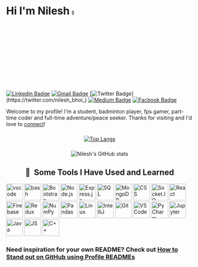 # Hi I'm Nilesh <a href=""><img src="https://media.giphy.com/media/hvRJCLFzcasrR4ia7z/giphy.gif" width="5%"></a>


[![Linkedin Badge](https://img.shields.io/badge/-nilesh507-blue?style=flat&logo=Linkedin&logoColor=white&link=https://www.linkedin.com/in/nileshbhoi/)](https://www.linkedin.com/in/nileshbhoi/)
[![Gmail Badge](https://img.shields.io/badge/-nilesh507-c14438?style=flat&logo=Gmail&logoColor=white&link=mailto:nilesh507@gmail.com)](mailto:nilesh507@gmail.com)
[![Twitter Badge](https://img.shields.io/badge/-@nilesh_bhoi-1ca0f1?style=flat&labelColor=1ca0f1&logo=twitter&logoColor=white&link=https://twitter.com/nilesh_bhoi_)](https://twitter.com/nilesh_bhoi_)
[![Medium Badge](https://img.shields.io/badge/-@nilesh507-000000?style=flat&labelColor=000000&logo=Medium&link=https://medium.com/@nilesh507)](https://medium.com/@nilesh507)
[![Facbook Badge](https://img.shields.io/badge/nilesh_bhoi-1877F2?style=flat&logo=facebook&logoColor=white&link=https://www.facebook.com/nilesh.bhoi.180/)](https://www.facebook.com/nilesh.bhoi.180/)


Welcome to my profile! I'm a student, badminton player, fps gamer, part-time coder and full-time adventure/peace seeker.  Thanks for visiting and I'd love to [connect](https://www.linkedin.com/in/nileshbhoi/)!

<div align="center">

<!-- ## Where are you hoping to travel next? :airplane: :earth_americas: :luggage: -->

<!-- <img src="https://raw.githubusercontent.com/thepiyushmalhotra/thepiyushmalhotra/output/github-contribution-grid-snake.svg" alt="Snake Game" width="100%"> -->


### 
[![Top Langs](https://github-readme-stats.vercel.app/api/top-langs/?username=anuraghazra)](https://github.com/anuraghazra/github-readme-stats)
### 
![Nilesh's GitHub stats](https://github-readme-stats.vercel.app/api?username=nilesh507&show_icons=true&theme=radical)

<h2> 🚀 &nbsp;Some Tools I Have Used and Learned</h2>
<p align="left">
<img src="https://cdn.jsdelivr.net/gh/devicons/devicon/icons/vscode/vscode-original.svg" alt="vscode" width="45" height="45"/>
<img src="https://cdn.jsdelivr.net/gh/devicons/devicon/icons/bash/bash-original.svg" alt="bash" width="45" height="45"/>
<img src="https://cdn.jsdelivr.net/gh/devicons/devicon/icons/bootstrap/bootstrap-original.svg" alt="Bootstrap" width="45" height="45"/>
<img src="https://cdn.jsdelivr.net/gh/devicons/devicon/icons/nodejs/nodejs-original-wordmark.svg" alt="Node.js" width="45" height="45"/>
<img src="https://cdn.jsdelivr.net/gh/devicons/devicon/icons/express/express-original.svg" alt="Express.js" width="45" height="45"/>
<img src="https://cdn.jsdelivr.net/gh/devicons/devicon/icons/mysql/mysql-original.svg" alt="SQL" width="45" height="45"/>
<img src="https://cdn.jsdelivr.net/gh/devicons/devicon/icons/mongodb/mongodb-original-wordmark.svg" alt="MongoDB" width="45" height="45"/>
<img src="https://cdn.jsdelivr.net/gh/devicons/devicon/icons/css3/css3-original-wordmark.svg" alt="CSS" width="45" height="45"/>
<img src="https://cdn.jsdelivr.net/gh/devicons/devicon/icons/socketio/socketio-original-wordmark.svg" alt="Socket.IO" width="45" height="45"/>
<img src="https://cdn.jsdelivr.net/gh/devicons/devicon/icons/react/react-original-wordmark.svg" alt="React" width="45" height="45"/>
<img src="https://cdn.jsdelivr.net/gh/devicons/devicon/icons/firebase/firebase-plain-wordmark.svgsvg" alt="Firebase" width="45" height="45"/>
<img src="https://cdn.jsdelivr.net/gh/devicons/devicon/icons/redux/redux-original.svg" alt="Redux" width="45" height="45"/>
<img src="https://cdn.jsdelivr.net/gh/devicons/devicon/icons/numpy/numpy-original-wordmark.svg" alt="NumPy" width="45" height="45"/>
<img src="https://cdn.jsdelivr.net/gh/devicons/devicon/icons/pandas/pandas-original-wordmark.svg" alt="Pandas" width="45" height="45"/>
<img src="https://cdn.jsdelivr.net/gh/devicons/devicon/icons/linux/linux-original.svg" alt="Linux" width="45" height="45"/>
<img src="https://cdn.jsdelivr.net/gh/devicons/devicon/icons/intellij/intellij-original-wordmark.svg" alt="IntelliJ" width="45" height="45"/>
<img src="https://cdn.jsdelivr.net/gh/devicons/devicon/icons/git/git-original-wordmark.svg" alt="Git" width="45" height="45"/>
<img src="https://cdn.jsdelivr.net/gh/devicons/devicon/icons/vscode/vscode-original-wordmark.svg" alt="VS Code" width="45" height="45"/>
<img src="https://cdn.jsdelivr.net/gh/devicons/devicon/icons/pycharm/pycharm-original-wordmark.svg" alt="PyCharm" width="45" height="45"/>
<img src="https://cdn.jsdelivr.net/gh/devicons/devicon/icons/jupyter/jupyter-original-wordmark.svg" alt="Jupyter" width="45" height="45"/>
<img src="https://cdn.jsdelivr.net/gh/devicons/devicon/icons/java/java-original-wordmark.svg" alt="Java" width="45" height="45"/>
<img src="https://cdn.jsdelivr.net/gh/devicons/devicon/icons/javascript/javascript-original.svg" alt="JS" width="45" height="45"/>
<img src="https://cdn.jsdelivr.net/gh/devicons/devicon/icons/cplusplus/cplusplus-original.svg" alt="C++" width="45" height="45"/>
</p>


</div>




 ### Need inspiration for your own README? Check out [How to Stand out on GitHub using Profile READMEs](https://medium.com/better-programming/how-to-stand-out-on-github-with-profile-readmes-dfd2102a3490?source=friends_link&sk=61df9c4b63b329ad95528b8d7c00061f)
